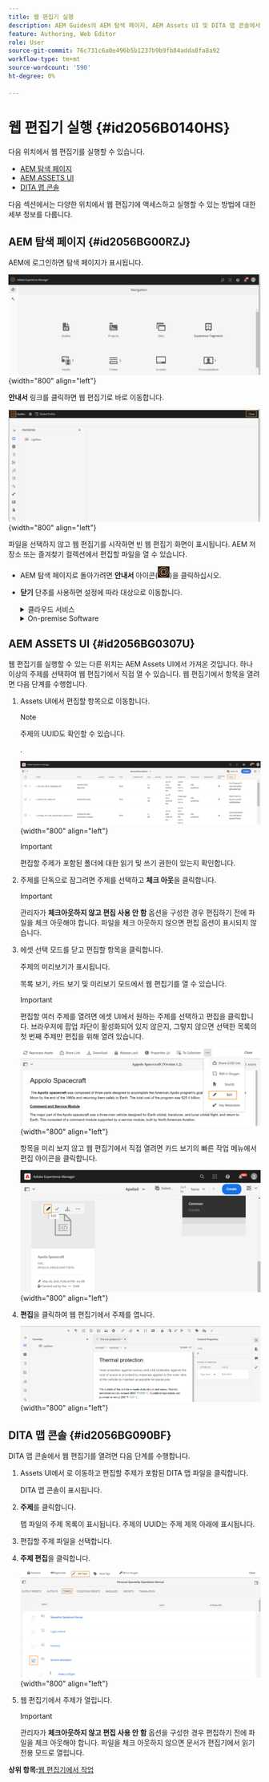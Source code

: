 ```yaml
---
title: 웹 편집기 실행
description: AEM Guides의 AEM 탐색 페이지, AEM Assets UI 및 DITA 맵 콘솔에서 웹 편집기를 실행하는 방법을 알아봅니다.
feature: Authoring, Web Editor
role: User
source-git-commit: 76c731c6a0e496b5b1237b9b9fb84adda8fa8a92
workflow-type: tm+mt
source-wordcount: '590'
ht-degree: 0%

---
```


# 웹 편집기 실행 {#id2056B0140HS}

다음 위치에서 웹 편집기를 실행할 수 있습니다.

- [AEM 탐색 페이지](#id2056BG00RZJ)
- [AEM ASSETS UI](#id2056BG0307U)
- [DITA 맵 콘솔](#id2056BG090BF)

다음 섹션에서는 다양한 위치에서 웹 편집기에 액세스하고 실행할 수 있는 방법에 대한 세부 정보를 다룹니다.

## AEM 탐색 페이지 {#id2056BG00RZJ}

AEM에 로그인하면 탐색 페이지가 표시됩니다.

![](images/web-editor-from-navigation-page.png){width="800" align="left"}

**안내서** 링크를 클릭하면 웹 편집기로 바로 이동합니다.

![](images/web-editor-launch-page.png){width="800" align="left"}

파일을 선택하지 않고 웹 편집기를 시작하면 빈 웹 편집기 화면이 표시됩니다. AEM 저장소 또는 즐겨찾기 컬렉션에서 편집할 파일을 열 수 있습니다.

- AEM 탐색 페이지로 돌아가려면 **안내서** 아이콘(![](images/aem-guides-icon.png))을 클릭하십시오.

- **닫기** 단추를 사용하면 설정에 따라 대상으로 이동합니다.



  <details>

  <summary> 클라우드 서비스 </summary>

  Cloud Service을 사용하는 경우 **닫기** 단추를 클릭하여 AEM 탐색 페이지로 돌아갑니다.
  </details>

  <details>

  <summary> On-premise Software</summary>

  AEM Guides On-premise Software(4.2.1 이상)를 사용 중인 경우 오른쪽의 **닫기** 단추를 클릭하여 Assets UI의 현재 파일 경로로 돌아갑니다.

  </details>

## AEM ASSETS UI {#id2056BG0307U}

웹 편집기를 실행할 수 있는 다른 위치는 AEM Assets UI에서 가져온 것입니다. 하나 이상의 주제를 선택하여 웹 편집기에서 직접 열 수 있습니다. 웹 편집기에서 항목을 열려면 다음 단계를 수행합니다.

1. Assets UI에서 편집할 항목으로 이동합니다.

   >[!NOTE]
   >
   > 주제의 UUID도 확인할 수 있습니다.

   .

   ![](images/assets_ui_with_uuid_cs.png){width="800" align="left"}

   >[!IMPORTANT]
   >
   > 편집할 주제가 포함된 폴더에 대한 읽기 및 쓰기 권한이 있는지 확인합니다.

1. 주제를 단독으로 잠그려면 주제를 선택하고 **체크 아웃**&#x200B;을 클릭합니다.

   >[!IMPORTANT]
   >
   > 관리자가 **체크아웃하지 않고 편집 사용 안 함** 옵션을 구성한 경우 편집하기 전에 파일을 체크 아웃해야 합니다. 파일을 체크 아웃하지 않으면 편집 옵션이 표시되지 않습니다.

1. 에셋 선택 모드를 닫고 편집할 항목을 클릭합니다.

   주제의 미리보기가 표시됩니다.

   목록 보기, 카드 보기 및 미리보기 모드에서 웹 편집기를 열 수 있습니다.

   >[!IMPORTANT]
   >
   > 편집할 여러 주제를 열려면 에셋 UI에서 원하는 주제를 선택하고 편집을 클릭합니다. 브라우저에 팝업 차단이 활성화되어 있지 않은지, 그렇지 않으면 선택한 목록의 첫 번째 주제만 편집을 위해 열려 있습니다.

   ![](images/edit-from-preview_cs.png){width="800" align="left"}

   항목을 미리 보지 않고 웹 편집기에서 직접 열려면 카드 보기의 빠른 작업 메뉴에서 편집 아이콘을 클릭합니다.

   ![](images/edit-topic-from-quick-action_cs.png){width="800" align="left"}

1. **편집**&#x200B;을 클릭하여 웹 편집기에서 주제를 엽니다.

   ![](images/edit-mode.png){width="800" align="left"}


## DITA 맵 콘솔 {#id2056BG090BF}

DITA 맵 콘솔에서 웹 편집기를 열려면 다음 단계를 수행합니다.

1. Assets UI에서 로 이동하고 편집할 주제가 포함된 DITA 맵 파일을 클릭합니다.

   DITA 맵 콘솔이 표시됩니다.

1. **주제**&#x200B;를 클릭합니다.

   맵 파일의 주제 목록이 표시됩니다. 주제의 UUID는 주제 제목 아래에 표시됩니다.

1. 편집할 주제 파일을 선택합니다.

1. **주제 편집**&#x200B;을 클릭합니다.

   ![](images/edit-topics-map-console_cs.png){width="800" align="left"}

1. 웹 편집기에서 주제가 열립니다.

   >[!IMPORTANT]
   >
   > 관리자가 **체크아웃하지 않고 편집 사용 안 함** 옵션을 구성한 경우 편집하기 전에 파일을 체크 아웃해야 합니다. 파일을 체크 아웃하지 않으면 문서가 편집기에서 읽기 전용 모드로 열립니다.


**상위 항목:**[&#x200B;웹 편집기에서 작업](web-editor.md)
